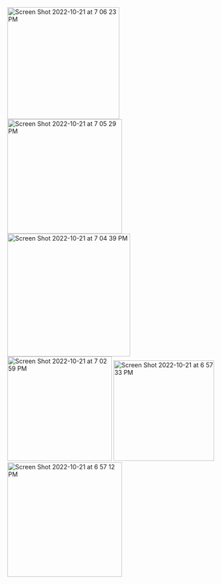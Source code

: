 <img width="256" alt="Screen Shot 2022-10-21 at 7 06 23 PM" src="https://user-images.githubusercontent.com/112117361/197306916-f9af3e90-5d44-4b19-959b-a7f4ed2ce928.png">
<img width="262" alt="Screen Shot 2022-10-21 at 7 05 29 PM" src="https://user-images.githubusercontent.com/112117361/197306917-fc720acc-a135-426f-8920-9662c02aa518.png">
<img width="281" alt="Screen Shot 2022-10-21 at 7 04 39 PM" src="https://user-images.githubusercontent.com/112117361/197306918-61c30ea2-0ee6-470c-9dc6-c5f183fc91a2.png">
<img width="239" alt="Screen Shot 2022-10-21 at 7 02 59 PM" src="https://user-images.githubusercontent.com/112117361/197306919-c63627e9-84ae-401a-a87a-08bc46205a56.png">
<img width="230" alt="Screen Shot 2022-10-21 at 6 57 33 PM" src="https://user-images.githubusercontent.com/112117361/197306920-3c1bbbb8-ed07-403e-8c75-25256f6f4f8c.png">
<img width="262" alt="Screen Shot 2022-10-21 at 6 57 12 PM" src="https://user-images.githubusercontent.com/112117361/197306921-7eb6285b-e325-4190-86da-709e36dbaebc.png">
